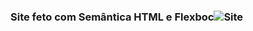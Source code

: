### Site feto com Semântica HTML e Flexboc![Site](https://user-images.githubusercontent.com/100283512/159703709-6dc81e89-12e3-4270-a723-176e20f0260e.PNG)
